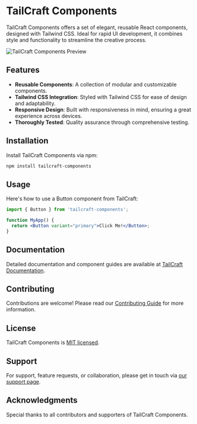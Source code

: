 
# TailCraft Components

TailCraft Components offers a set of elegant, reusable React components, designed with Tailwind CSS. Ideal for rapid UI development, it combines style and functionality to streamline the creative process.

![TailCraft Components Preview](preview.png) <!-- You can include an image showcasing your components -->

## Features

- **Reusable Components**: A collection of modular and customizable components.
- **Tailwind CSS Integration**: Styled with Tailwind CSS for ease of design and adaptability.
- **Responsive Design**: Built with responsiveness in mind, ensuring a great experience across devices.
- **Thoroughly Tested**: Quality assurance through comprehensive testing.

## Installation

Install TailCraft Components via npm:

```bash
npm install tailcraft-components
```

## Usage

Here's how to use a Button component from TailCraft:

```jsx
import { Button } from 'tailcraft-components';

function MyApp() {
  return <Button variant="primary">Click Me!</Button>;
}
```

## Documentation

Detailed documentation and component guides are available at [TailCraft Documentation](https://link-to-docs.com).

## Contributing

Contributions are welcome! Please read our [Contributing Guide](CONTRIBUTING.md) for more information.

## License

TailCraft Components is [MIT licensed](LICENSE).

## Support

For support, feature requests, or collaboration, please get in touch via [our support page](https://link-to-support.com).

## Acknowledgments

Special thanks to all contributors and supporters of TailCraft Components.
